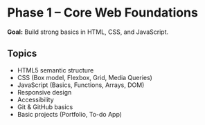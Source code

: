 # Phase 1 – Core Web Foundations

**Goal:** Build strong basics in HTML, CSS, and JavaScript.

## Topics
- HTML5 semantic structure
- CSS (Box model, Flexbox, Grid, Media Queries)
- JavaScript (Basics, Functions, Arrays, DOM)
- Responsive design
- Accessibility
- Git & GitHub basics
- Basic projects (Portfolio, To-do App)
